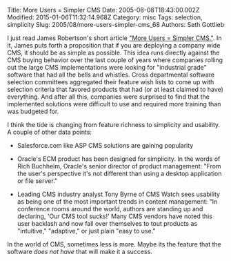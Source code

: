 Title: More Users = Simpler CMS
Date: 2005-08-08T18:43:00.002Z
Modified: 2015-01-06T11:32:14.968Z
Category: misc
Tags: selection, simplicity
Slug: 2005/08/more-users-simpler-cms_68
Authors: Seth Gottlieb

I just read James Robertson's short article ["More Users = Simpler CMS."](http://www.steptwo.com.au/papers/cmb_moreequalssimpler/index.html). In it, James puts forth a proposition that if you are deploying a company wide CMS, it should be as simple as possible. This idea runs directly against the CMS buying behavior over the last couple of years where companies rolling out the large CMS implementations were looking for "industrial grade" software that had all the bells and whistles. Cross departmental software selection committees aggregated their feature wish lists to come up with selection criteria that favored products that had (or at least claimed to have) everything. And after all this, companies were surprised to find that the implemented solutions were difficult to use and required more training than was budgeted for.   

I think the tide is changing from feature richness to simplicity and usability. A couple of other data points:  

*   Salesforce.com like ASP CMS solutions are gaining popularity  
    
*   Oracle's ECM product has been designed for simplicity. In the words of Rich Buchheim, Oracle's senior director of product management: "From the user's perspective it's not different than using a desktop application or file server."  
    <li>Leading CMS industry analyst Tony Byrne of CMS Watch sees usability as being one of the most important trends in content management: "In conference rooms around the world, authors are standing up and declaring, 'Our CMS tool sucks!' Many CMS vendors have noted this user backlash and now fall over themselves to tout products as "intuitive," "adaptive," or just plain "easy to use."<br/></li>

  

In the world of CMS, sometimes less is more. Maybe its the feature that the software _does not have_ that will make it a success.
